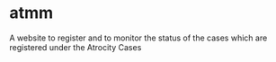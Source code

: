 # atmm
A website to register and to monitor the status of the cases which are registered under the Atrocity Cases
